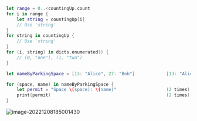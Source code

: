 ```swift
let range = 0..<countingUp.count
for i in range {
    let string = countingUp[i]
    // Use 'string'
}
for string in countingUp {
    // Use 'string'
}
for (i, string) in dicts.enumerated() {
    // (0, "one"), (1, "two")
}

let nameByParkingSpace = [13: "Alice", 27: "Bob"]            [13: "Alice", 27: "Bob"]

for (space, name) in nameByParkingSpace {
    let permit = "Space \(space): \(name)"                   (2 times)
    print(permit)                                            (2 times)
}
```



![image-20221208185001430](D:\github\knowhow\ios-app\tutorial\swift\for-loop.assets\image-20221208185001430.png)